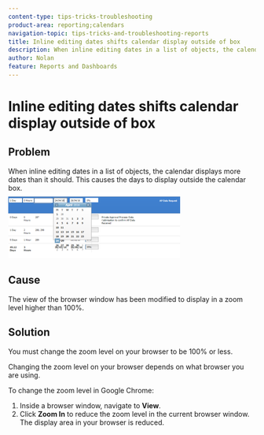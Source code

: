 ```yaml
---
content-type: tips-tricks-troubleshooting
product-area: reporting;calendars
navigation-topic: tips-tricks-and-troubleshooting-reports
title: Inline editing dates shifts calendar display outside of box
description: When inline editing dates in a list of objects, the calendar displays more dates than it should. This causes the days to display outside the calendar box.
author: Nolan
feature: Reports and Dashboards
---
```


# Inline editing dates shifts calendar display outside of box

## Problem

When inline editing dates in a list of objects, the calendar displays more dates than it should. This&nbsp;causes the days to display outside the calendar box.  
![](assets/calendar-view-350x134.png)

## Cause

The view of the browser window has been modified to display in a zoom level higher than 100%.

## Solution

You must change the zoom level on your browser to be 100% or less.

Changing the zoom level on your browser depends on what browser you are using.

To change the zoom level in Google Chrome:

1. Inside a browser window, navigate to **View**.
1. Click **Zoom In** to reduce the zoom level in the current browser window.  
   The display area in your browser is reduced.

